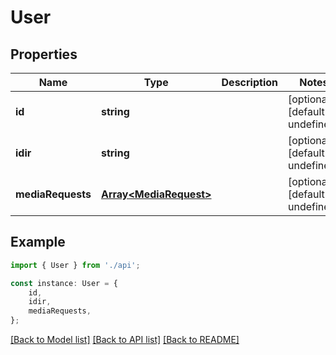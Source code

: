 # User


## Properties

Name | Type | Description | Notes
------------ | ------------- | ------------- | -------------
**id** | **string** |  | [optional] [default to undefined]
**idir** | **string** |  | [optional] [default to undefined]
**mediaRequests** | [**Array&lt;MediaRequest&gt;**](MediaRequest.md) |  | [optional] [default to undefined]

## Example

```typescript
import { User } from './api';

const instance: User = {
    id,
    idir,
    mediaRequests,
};
```

[[Back to Model list]](../README.md#documentation-for-models) [[Back to API list]](../README.md#documentation-for-api-endpoints) [[Back to README]](../README.md)
